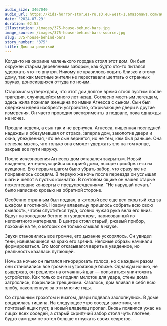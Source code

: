 ```yaml
---
audio_size: 3467040
audio_url: https://kids-horror-stories-ru.s3.eu-west-1.amazonaws.com/audio/375-house-behind-bars.mp3
date: '2024-07-29'
duration: 02:53
illustration: /images/375-house-behind-bars.jpg
image_source: /images/375-house-behind-bars-source.jpg
slug: 375-house-behind-bars
story_number: '375'
title: Дом за решеткой
---
```


Когда-то на окраине маленького городка стоял этот дом. Он был окружен старым деревянным забором, как будто кто-то пытался удержать что-то внутри. Никому не нравилось ходить близко к этому дому, так как местные жители не переставали шептать о странных звуках, доносившихся оттуда по ночам.

Старожилы утверждали, что этот дом долгое время стоял пустым после трагедии, случившейся много лет назад. Согласно местным легендам, здесь жила пожилая женщина по имени Агнесса с сыном. Сын был одержим идеей изобрести устройство, открывающее двери в другие измерения. Он часто проводил эксперименты в подвале, пока однажды не исчез.

Прошли недели, а сын так и не вернулся. Агнесса, лишенная последней надежды и обезумевшая от страха, заперла дом, заколотив двери и окна, убежденная, что её сын вернется, но не тем, кем был раньше. Она лелеяла мысль, что только она сможет удержать зло на том конце, закрыв все пути наружу.

После исчезновения Агнессы дом оставался закрытым. Новый владелец, интересующийся историей дома, вскоре приобрел его на аукционе. Его первым шагом было убрать забор, что сразу же не понравилось соседям. В первую же ночь после переезда он услышал шаги и шепот в пустых комнатах. В почтовом ящике он нашел старые пожелтевшие конверты с предупреждениями. "Не нарушай печать" было написано кровью на обратной стороне.

Особенно странным был подвал, в который все еще вел скрытый ход за шкафом в гостиной. Новому владельцу пришлось собрать всю свою смелость, чтобы спуститься туда, словно чужая рука вела его вниз. Вдруг на холодном бетоне он увидел круг, нарисованный из непонятного материала. В центре стоял старый, ржавый прибор, похожий на те, о которых он только слышал в науке.

Звуки становились все громче, его дыхание ускорялось. Он увидел тени, извивающиеся на краю его зрения. Неясные образы начинали формироваться. Его мозг отказывался верить в увиденное, но реальность казалась пугающей.

Ночь за ночью он пытался игнорировать голоса, но с каждым разом они становились все громче и угрожающе ближе. Однажды ночью, не выдержав, он решился на отчаянный шаг — попытаться уничтожить устройство. Как только он поднял молоток для удара, стены дома затряслись, покрылись трещинами. Казалось, дом вливал в себя всю злобу, накопленную за эти многие годы.

Со страшным грохотом и визгом, двери подвала захлопнулись. В доме воцарилась тишина. На следующее утро соседи заметили, что почтовый ящик пуст, а новый владелец пропал. Вновь появился ужас на лицах всех соседей, а старый скрипучий забор стоял чуть плотнее, будто сам дом не хотел больше отпускать своих секретов.